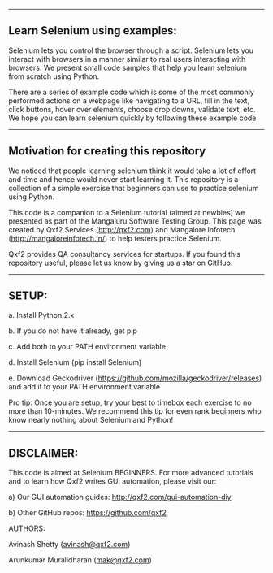 --------
Learn Selenium using examples:
--------
Selenium lets you control the browser through a script. Selenium lets you interact with browsers in a manner similar to real users interacting with browsers. We present small code samples that help you learn selenium from scratch using Python. 

There are a series of example code which is some of the most commonly performed actions on a webpage like navigating to a URL, fill in the text, click buttons, hover over elements, choose drop downs, validate text, etc. We hope you can learn selenium quickly by following these example code

--------
Motivation for creating this repository
--------
We noticed that people learning selenium think it would take a lot of effort and time and hence would never start learning it. This repository is a collection of a simple exercise that beginners can use to practice selenium using Python.

This code is a companion to a Selenium tutorial (aimed at newbies) we presented as part of the Mangaluru Software Testing Group. This page was created by Qxf2 Services (http://qxf2.com) and Mangalore Infotech (http://mangaloreinfotech.in/) to help testers practice Selenium. 

Qxf2 provides QA consultancy services for startups. If you found this repository useful, please let us know by giving us a star on GitHub.

--------
SETUP:
--------
a. Install Python 2.x

b. If you do not have it already, get pip

c. Add both to your PATH environment variable

d. Install Selenium (pip install Selenium)

e. Download Geckodriver (https://github.com/mozilla/geckodriver/releases) and add it to your PATH environment variable

Pro tip: Once you are setup, try your best to timebox each exercise to no more than 10-minutes. We recommend this tip for even rank beginners who know nearly nothing about Selenium and Python!

--------
DISCLAIMER:
--------

This code is aimed at Selenium BEGINNERS. For more advanced tutorials and to learn how Qxf2 writes GUI automation, please visit our:

a) Our GUI automation guides: http://qxf2.com/gui-automation-diy

b) Other GitHub repos: https://github.com/qxf2

AUTHORS:

Avinash Shetty (avinash@qxf2.com)

Arunkumar Muralidharan (mak@qxf2.com)
